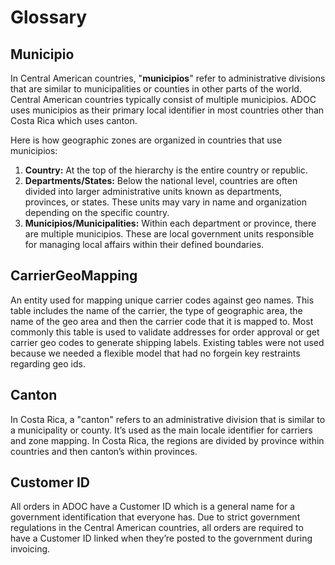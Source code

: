 # Glossary

## Municipio
In Central American countries, "**municipios**" refer to administrative divisions that are similar to municipalities or counties in other parts of the world. Central American countries typically consist of multiple municipios. ADOC uses municipios as their primary local identifier in most countries other than Costa Rica which uses canton.

Here is how geographic zones are organized in countries that use municipios:

1. **Country:** At the top of the hierarchy is the entire country or republic.
2. **Departments/States:** Below the national level, countries are often divided into larger administrative units known as departments, provinces, or states. These units may vary in name and organization depending on the specific country.
3. **Municipios/Municipalities:** Within each department or province, there are multiple municipios. These are local government units responsible for managing local affairs within their defined boundaries.

## CarrierGeoMapping
An entity used for mapping unique carrier codes against geo names. This table includes the name of the carrier, the type of geographic area, the name of the geo area and then the carrier code that it is mapped to. Most commonly this table is used to validate addresses for order approval or get carrier geo codes to generate shipping labels. Existing tables were not used because we needed a flexible model that had no forgein key restraints regarding geo ids.

## Canton
In Costa Rica, a "canton" refers to an administrative division that is similar to a municipality or county. It’s used as the main locale identifier for carriers and zone mapping. In Costa Rica, the regions are divided by province within countries and then canton’s within provinces.

## Customer ID
All orders in ADOC have a Customer ID which is a general name for a government identification that everyone has. Due to strict government regulations in the Central American countries, all orders are required to have a Customer ID linked when they’re posted to the government during invoicing.